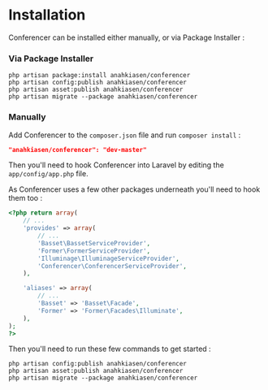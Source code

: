 # Installation

Conferencer can be installed either manually, or via Package Installer :

### Via Package Installer

```
php artisan package:install anahkiasen/conferencer
php artisan config:publish anahkiasen/conferencer
php artisan asset:publish anahkiasen/conferencer
php artisan migrate --package anahkiasen/conferencer
```

### Manually

Add Conferencer to the `composer.json` file and run `composer install` :

```json
"anahkiasen/conferencer": "dev-master"
```

Then you'll need to hook Conferencer into Laravel by editing the `app/config/app.php` file.

As Conferencer uses a few other packages underneath you'll need to hook them too :

```php
<?php return array(
	// ...
	'provides' => array(
		// ...
		'Basset\BassetServiceProvider',
		'Former\FormerServiceProvider',
		'Illuminage\IlluminageServiceProvider',
		'Conferencer\ConferencerServiceProvider',
	),

	'aliases' => array(
		// ...
		'Basset' => 'Basset\Facade',
		'Former' => 'Former\Facades\Illuminate',
	),
);
?>
```

Then you'll need to run these few commands to get started :

```
php artisan config:publish anahkiasen/conferencer
php artisan asset:publish anahkiasen/conferencer
php artisan migrate --package anahkiasen/conferencer
```